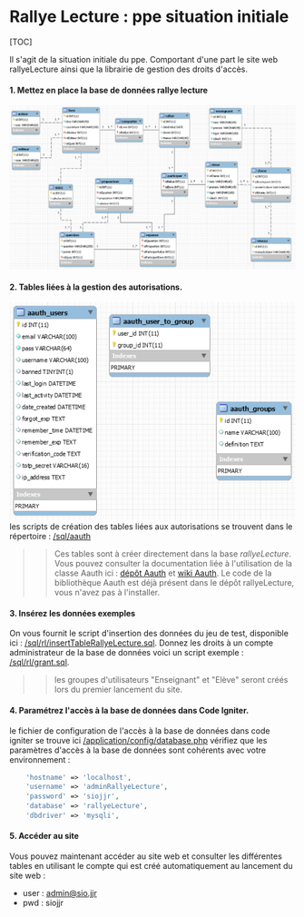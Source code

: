 # Rallye Lecture : ppe situation initiale

[TOC]

Il s'agit de la situation initiale du ppe. Comportant d'une part le site web rallyeLecture ainsi que la librairie de gestion des droits d'accès.

#### 1. Mettez en place la base de données rallye lecture
![schéma bd rallye](./sql/schemaDbRallyeLecture.PNG)

#### 2. Tables liées à la gestion des autorisations.
![schéma bd aauth](./sql/schemaDbAauth.PNG)
les scripts de création des tables liées aux autorisations se trouvent dans le répertoire : [/sql/aauth](./sql/aauth)
>> Ces tables sont à créer directement dans la base *rallyeLecture*. Vous pouvez consulter la documentation liée à l'utilisation de la classe Aauth ici : [dépôt Aauth](https://github.com/emreakay/CodeIgniter-Aauth) et [wiki Aauth](https://github.com/magefly/CodeIgniter-Aauth/wiki/_pages).
Le code de la bibliothèque Aauth est déjà présent dans le dépôt rallyeLecture, vous n'avez pas à l'installer.

#### 3. Insérez les données exemples
On vous fournit le script d'insertion des données du jeu de test, disponible ici : [/sql/rl/insertTableRallyeLecture.sql](./sql/rl/insertTableRallyeLecture.sql). 
Donnez les droits à un compte administrateur de la base de données voici un script exemple : [/sql/rl/grant.sql](./sql/rl/grant.sql).
>> les groupes d'utilisateurs "Enseignant" et "Elève" seront créés lors du premier lancement du site.

#### 4. Paramétrez l'accès à la base de données dans Code Igniter.
le fichier de configuration de l'accès à la base de données dans code igniter se trouve ici [/application/config/database.php](./application/config/database.php)
vérifiez que les paramètres d'accès à la base de données sont cohérents avec votre environnement :
```php
    'hostname' => 'localhost',
    'username' => 'adminRallyeLecture',
    'password' => 'siojjr',
    'database' => 'rallyeLecture',
    'dbdriver' => 'mysqli',
```

#### 5. Accéder au site
Vous pouvez maintenant accéder au site web et consulter les différentes tables en utilisant le compte qui est créé automatiquement au lancement du site web : 

- user : admin@sio.jjr
- pwd  : siojjr